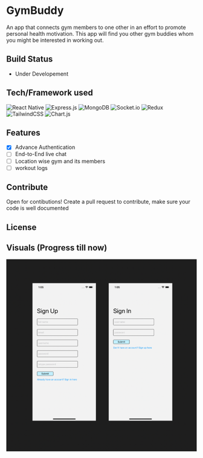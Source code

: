 # GymBuddy
An app that connects gym members to one other in an effort to promote personal health motivation. This app will find you other gym buddies whom you might be interested in working out.

## Build Status
- Under Developement

## Tech/Framework used
![React Native](https://img.shields.io/badge/react_native-%2320232a.svg?style=for-the-badge&logo=react&logoColor=%2361DAFB)
![Express.js](https://img.shields.io/badge/express.js-%23404d59.svg?style=for-the-badge&logo=express&logoColor=%2361DAFB)
![MongoDB](https://img.shields.io/badge/MongoDB-%234ea94b.svg?style=for-the-badge&logo=mongodb&logoColor=white)
![Socket.io](https://img.shields.io/badge/Socket.io-black?style=for-the-badge&logo=socket.io&badgeColor=010101)
![Redux](https://img.shields.io/badge/redux-%23593d88.svg?style=for-the-badge&logo=redux&logoColor=white)
![TailwindCSS](https://img.shields.io/badge/tailwindcss-%2338B2AC.svg?style=for-the-badge&logo=tailwind-css&logoColor=white)
![Chart.js](https://img.shields.io/badge/chart.js-F5788D.svg?style=for-the-badge&logo=chart.js&logoColor=white)

## Features
- [X] Advance Authentication
- [ ] End-to-End live chat
- [ ] Location wise gym and its members
- [ ] workout logs

## Contribute
Open for contibutions! Create a pull request to contribute, make sure your code is well documented

## License

## Visuals (Progress till now)
<img src="https://github.com/mansooranis/GymBuddy/blob/main/assets/authss.png">
